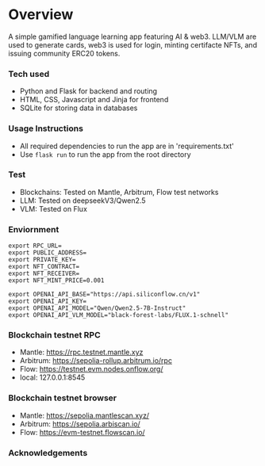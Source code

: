 # Overview
A simple gamified language learning app featuring AI & web3. LLM/VLM are used to generate cards, web3 is used for login, minting certifacte NFTs, and issuing community ERC20 tokens.

### Tech used
- Python and Flask for backend and routing 
- HTML, CSS, Javascript and Jinja for frontend 
- SQLite for storing data in databases

### Usage Instructions
- All required dependencies to run the app are in 'requirements.txt'
- Use `flask run` to run the app from the root directory

### Test
- Blockchains: Tested on Mantle, Arbitrum, Flow test networks
- LLM: Tested on deepseekV3/Qwen2.5
- VLM: Tested on Flux

### Enviornment
```
export RPC_URL=
export PUBLIC_ADDRESS=
export PRIVATE_KEY=
export NFT_CONTRACT=
export NFT_RECEIVER=
export NFT_MINT_PRICE=0.001

export OPENAI_API_BASE="https://api.siliconflow.cn/v1"
export OPENAI_API_KEY=
export OPENAI_API_MODEL="Qwen/Qwen2.5-7B-Instruct"
export OPENAI_API_VLM_MODEL="black-forest-labs/FLUX.1-schnell"
```

### Blockchain testnet RPC
- Mantle: https://rpc.testnet.mantle.xyz
- Arbitrum: https://sepolia-rollup.arbitrum.io/rpc
- Flow: https://testnet.evm.nodes.onflow.org/
- local: 127.0.0.1:8545

### Blockchain testnet browser
- Mantle: https://sepolia.mantlescan.xyz/
- Arbitrum: https://sepolia.arbiscan.io/
- Flow: https://evm-testnet.flowscan.io/

### Acknowledgements
